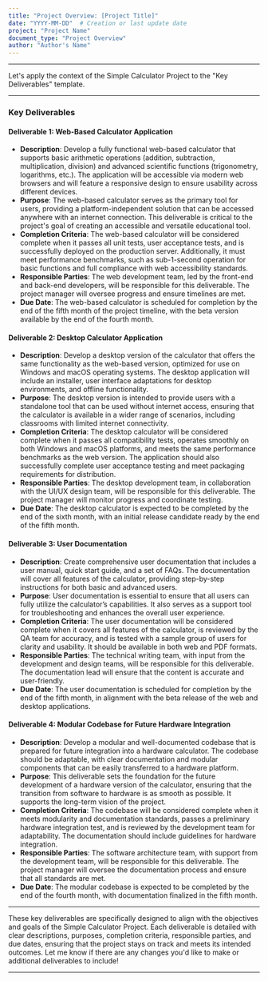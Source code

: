```yaml
---
title: "Project Overview: [Project Title]"
date: "YYYY-MM-DD"  # Creation or last update date
project: "Project Name"
document_type: "Project Overview"
author: "Author's Name"
---
```

---
Let's apply the context of the Simple Calculator Project to the "Key Deliverables" template.

---

### Key Deliverables

#### Deliverable 1: **Web-Based Calculator Application**
- **Description**: Develop a fully functional web-based calculator that supports basic arithmetic operations (addition, subtraction, multiplication, division) and advanced scientific functions (trigonometry, logarithms, etc.). The application will be accessible via modern web browsers and will feature a responsive design to ensure usability across different devices.
- **Purpose**: The web-based calculator serves as the primary tool for users, providing a platform-independent solution that can be accessed anywhere with an internet connection. This deliverable is critical to the project's goal of creating an accessible and versatile educational tool.
- **Completion Criteria**: The web-based calculator will be considered complete when it passes all unit tests, user acceptance tests, and is successfully deployed on the production server. Additionally, it must meet performance benchmarks, such as sub-1-second operation for basic functions and full compliance with web accessibility standards.
- **Responsible Parties**: The web development team, led by the front-end and back-end developers, will be responsible for this deliverable. The project manager will oversee progress and ensure timelines are met.
- **Due Date**: The web-based calculator is scheduled for completion by the end of the fifth month of the project timeline, with the beta version available by the end of the fourth month.

#### Deliverable 2: **Desktop Calculator Application**
- **Description**: Develop a desktop version of the calculator that offers the same functionality as the web-based version, optimized for use on Windows and macOS operating systems. The desktop application will include an installer, user interface adaptations for desktop environments, and offline functionality.
- **Purpose**: The desktop version is intended to provide users with a standalone tool that can be used without internet access, ensuring that the calculator is available in a wider range of scenarios, including classrooms with limited internet connectivity.
- **Completion Criteria**: The desktop calculator will be considered complete when it passes all compatibility tests, operates smoothly on both Windows and macOS platforms, and meets the same performance benchmarks as the web version. The application should also successfully complete user acceptance testing and meet packaging requirements for distribution.
- **Responsible Parties**: The desktop development team, in collaboration with the UI/UX design team, will be responsible for this deliverable. The project manager will monitor progress and coordinate testing.
- **Due Date**: The desktop calculator is expected to be completed by the end of the sixth month, with an initial release candidate ready by the end of the fifth month.

#### Deliverable 3: **User Documentation**
- **Description**: Create comprehensive user documentation that includes a user manual, quick start guide, and a set of FAQs. The documentation will cover all features of the calculator, providing step-by-step instructions for both basic and advanced users.
- **Purpose**: User documentation is essential to ensure that all users can fully utilize the calculator’s capabilities. It also serves as a support tool for troubleshooting and enhances the overall user experience.
- **Completion Criteria**: The user documentation will be considered complete when it covers all features of the calculator, is reviewed by the QA team for accuracy, and is tested with a sample group of users for clarity and usability. It should be available in both web and PDF formats.
- **Responsible Parties**: The technical writing team, with input from the development and design teams, will be responsible for this deliverable. The documentation lead will ensure that the content is accurate and user-friendly.
- **Due Date**: The user documentation is scheduled for completion by the end of the fifth month, in alignment with the beta release of the web and desktop applications.

#### Deliverable 4: **Modular Codebase for Future Hardware Integration**
- **Description**: Develop a modular and well-documented codebase that is prepared for future integration into a hardware calculator. The codebase should be adaptable, with clear documentation and modular components that can be easily transferred to a hardware platform.
- **Purpose**: This deliverable sets the foundation for the future development of a hardware version of the calculator, ensuring that the transition from software to hardware is as smooth as possible. It supports the long-term vision of the project.
- **Completion Criteria**: The codebase will be considered complete when it meets modularity and documentation standards, passes a preliminary hardware integration test, and is reviewed by the development team for adaptability. The documentation should include guidelines for hardware integration.
- **Responsible Parties**: The software architecture team, with support from the development team, will be responsible for this deliverable. The project manager will oversee the documentation process and ensure that all standards are met.
- **Due Date**: The modular codebase is expected to be completed by the end of the fourth month, with documentation finalized in the fifth month.

---

These key deliverables are specifically designed to align with the objectives and goals of the Simple Calculator Project. Each deliverable is detailed with clear descriptions, purposes, completion criteria, responsible parties, and due dates, ensuring that the project stays on track and meets its intended outcomes. Let me know if there are any changes you'd like to make or additional deliverables to include!

---
